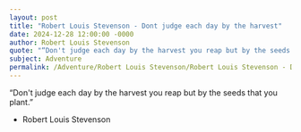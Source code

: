 ```yaml
---
layout: post
title: "Robert Louis Stevenson - Dont judge each day by the harvest"
date: 2024-12-28 12:00:00 -0000
author: Robert Louis Stevenson
quote: "“Don't judge each day by the harvest you reap but by the seeds that you plant.”"
subject: Adventure
permalink: /Adventure/Robert Louis Stevenson/Robert Louis Stevenson - Dont judge each day by the harvest
---
```


“Don't judge each day by the harvest you reap but by the seeds that you plant.”

- Robert Louis Stevenson

